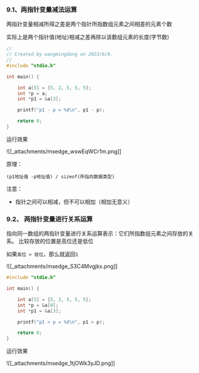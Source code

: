 ### 9.1、两指针变量减法运算

两指针变量相减所得之差是两个指针所指数组元素之间相差的元素个数

实际上是两个指针值(地址)相减之差再除以该数组元素的长度(字节数)

```c
//
// Created by wangmingdong on 2023/6/8.
//
#include "stdio.h"

int main() {

    int a[5] = {5, 2, 5, 5, 5};
    int *p = a;
    int *p1 = &a[3];

    printf("p1 - p = %d\n", p1 - p);

    return 0;
}
```

运行效果

![[_attachments/msedge_wswEqWCr1m.png]]

原理：

    (p1地址值 -p地址值) / sizeof(所指向数据类型)

注意：

- 指针之间可以相减，但不可以相加（相加无意义）

### 9.2、 两指针变量进行关系运算

指向同一数组的两指针变量进行关系运算表示：它们所指数组元素之间存放的关系。 比较存放的位置是高位还是低位

如果`高位 > 低位`，那么就返回`1`

![[_attachments/msedge_S3C4Mvgjkx.png]]

```c
#include "stdio.h"

int main() {

    int a[5] = {5, 2, 5, 5, 5};
    int *p = &a[0];
    int *p1 = &a[3];

    printf("p1 > p = %d\n", p1 > p);

    return 0;
}
```

运行效果

![[_attachments/msedge_1tjOWk3yJD.png]]
